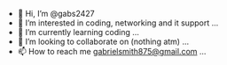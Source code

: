 - 👋 Hi, I’m @gabs2427
- 👀 I’m interested in coding, networking and it support ...
- 🌱 I’m currently learning coding ...
- 💞️ I’m looking to collaborate on (nothing atm) ...
- 📫 How to reach me gabrielsmith875@gmail.com ...

<!---
gabs2427/gabs2427 is a ✨ special ✨ repository because its `README.md` (this file) appears on your GitHub profile.
You can click the Preview link to take a look at your changes.
--->
